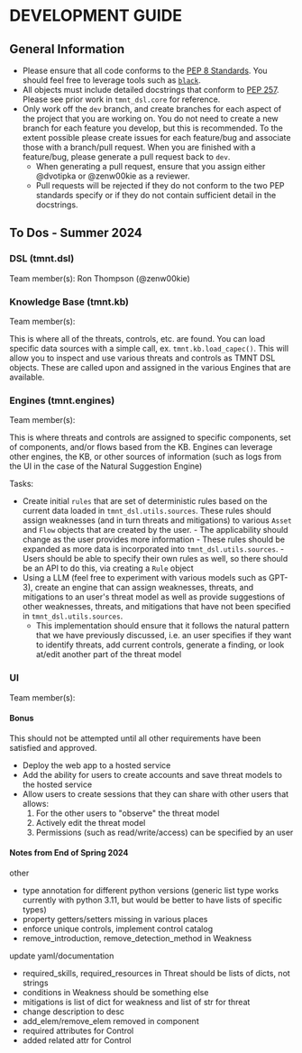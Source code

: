 # DEVELOPMENT GUIDE

## General Information

- Please ensure that all code conforms to the [PEP 8 Standards](https://peps.python.org/pep-0008/). You should feel free to leverage tools such as [`black`](https://github.com/psf/black).
- All objects must include detailed docstrings that conform to [PEP 257](https://peps.python.org/pep-0257/). Please see prior work in `tmnt_dsl.core` for reference.
- Only work off the `dev` branch, and create branches for each aspect of the project that you are working on. You do not need to create a new branch for each feature you develop, but this is recommended. To the extent possible please create issues for each feature/bug and associate those with a branch/pull request. When you are finished with a feature/bug, please generate a pull request back to `dev`.
  - When generating a pull request, ensure that you assign either @dvotipka or @zenw00kie as a reviewer.
  - Pull requests will be rejected if they do not conform to the two PEP standards specify or if they do not contain sufficient detail in the docstrings.

## To Dos - Summer 2024

### DSL (tmnt.dsl)

Team member(s): Ron Thompson (@zenw00kie)

### Knowledge Base (tmnt.kb)

Team member(s):

This is where all of the threats, controls, etc. are found. You can load specific data sources with a simple call, ex. `tmnt.kb.load_capec()`. This will allow you to inspect and use various threats and controls as TMNT DSL objects. These are called upon and assigned in the various Engines that are available.

### Engines (tmnt.engines)

Team member(s):

This is where threats and controls are assigned to specific components, set of components, and/or flows based from the KB. Engines can leverage other engines, the KB, or other sources of information (such as logs from the UI in the case of the Natural Suggestion Engine)

Tasks:

- Create initial `rules` that are set of deterministic rules based on the current data loaded in `tmnt_dsl.utils.sources`. These rules should assign
  weaknesses (and in turn threats and mitigations) to various `Asset` and `Flow` objects that are created by the user. - The applicability should change as the user provides more information - These rules should be expanded as more data is incorporated into `tmnt_dsl.utils.sources`. - Users should be able to specify their own rules as well, so there should be an API to do this, via creating a `Rule` object
- Using a LLM (feel free to experiment with various models such as GPT-3), create an engine that can assign weaknesses, threats, and mitigations to an user's threat model as well as provide suggestions of other weaknesses, threats, and mitigations that have not been specified in `tmnt_dsl.utils.sources`.
  - This implementation should ensure that it follows the natural pattern that we have previously discussed, i.e. an user specifies if they want to identify threats, add current controls, generate a finding, or look at/edit another part of the threat model

### UI
Team member(s):


#### Bonus

This should not be attempted until all other requirements have been satisfied and approved.

- Deploy the web app to a hosted service
- Add the ability for users to create accounts and save threat models to the hosted service
- Allow users to create sessions that they can share with other users that allows:
  1. For the other users to "observe" the threat model
  2. Actively edit the threat model
  3. Permissions (such as read/write/access) can be specified by an user

#### Notes from End of Spring 2024

other

- type annotation for different python versions (generic list type works currently with python 3.11, but would be better to have lists of specific types)
- property getters/setters missing in various places
- enforce unique controls, implement control catalog
- remove_introduction, remove_detection_method in Weakness

update yaml/documentation

- required_skills, required_resources in Threat should be lists of dicts, not strings
- conditions in Weakness should be something else
- mitigations is list of dict for weakness and list of str for threat
- change description to desc
- add_elem/remove_elem removed in component
- required attributes for Control
- added related attr for Control
